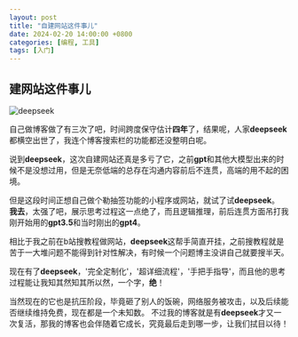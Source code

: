 ```yaml
---
layout: post
title: "自建网站这件事儿"
date: 2024-02-20 14:00:00 +0800
categories: [编程, 工具]
tags: [入门]
---
```



## 建网站这件事儿 

![deepseek](https://s21.ax1x.com/2025/02/02/pEZynsI.jpg) 

自己做博客做了有三次了吧，时间跨度保守估计**四年**了，结果呢，人家**deepseek**都横空出世了，我连个博客搜索栏的功能都还没整明白呢。 

说到**deepseek**，这次自建网站还真是多亏了它，之前**gpt**和其他大模型出来的时候不是没想过用，但是无奈低端的总存在沟通内容前后不连贯，高端的用不起的困境。 

但是这段时间正想自己做个勒抽签功能的小程序或网站，就试了试**deepseek**。
**我去**，太强了吧，展示思考过程这一点绝了，而且逻辑推理，前后连贯方面吊打我刚开始用的**gpt3.5**和当时刚出的**gpt4**。 

相比于我之前在b站搜教程做网站，**deepseek**这帮手简直开挂，之前搜教程就是苦于一大堆问题不能得到针对性解决，有时候一个问题博主没讲自己就要搜半天。 

现在有了**deepseek**，'完全定制化'，'超详细流程'，'手把手指导'，而且他的思考过程能让我知其然知其所以然，一个字，**绝**！ 

当然现在的它也是抗压阶段，毕竟砸了别人的饭碗，网络服务被攻击，以及后续能否继续维持免费，现在都是一个未知数。
不过我的博客就是有**deepseek**才又一次复活，那我的博客也会伴随着它成长，究竟最后走到哪一步，让我们拭目以待！
